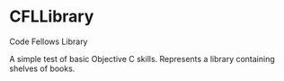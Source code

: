 CFLLibrary
==========

Code Fellows Library

A simple test of basic Objective C skills. Represents a library containing shelves of books. 
